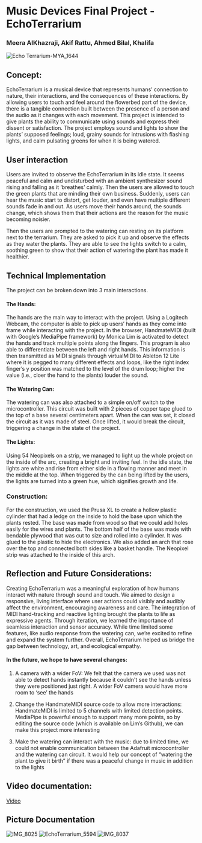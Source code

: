 # Music Devices Final Project - EchoTerrarium
### Meera AlKhazraji, Akif Rattu, Ahmed Bilal, Khalifa

![Echo Terrarium-MYA_1644](https://github.com/user-attachments/assets/7eb32b8f-2ddb-4eed-9d71-1ac9b8ff0c66)


## Concept:

EchoTerrarium is a musical device that represents humans’ connection to nature, their interactions, and the consequences of these interactions. By allowing users to touch and feel around the flowerbed part of the device, there is a tangible connection built between the presence of a person and the audio as it changes with each movement. This project is intended to give plants the ability to communicate using sounds and express their dissent or satisfaction. The project employs sound and lights to show the plants’ supposed feelings; loud, grainy sounds for intrusions with flashing lights, and calm pulsating greens for when it is being watered. 



## User interaction

Users are invited to observe the EchoTerrarium in its idle state. It seems peaceful and calm and undisturbed with an ambient synthesizer sound rising and falling as it ‘breathes’ calmly. Then the users are allowed to touch the green plants that are minding their own business. Suddenly, users can hear the music start to distort, get louder, and even have multiple different sounds fade in and out. As users move their hands around, the sounds change, which shows them that their actions are the reason for the music becoming noisier. 

Then the users are prompted to the watering can resting on its platform next to the terrarium. They are asked to pick it up and observe the effects as they water the plants. They are able to see the lights switch to a calm, soothing green to show that their action of watering the plant has made it healthier. 



## Technical Implementation

The project can be broken down into 3 main interactions.



#### The Hands:

The hands are the main way to interact with the project. Using a Logitech Webcam, the computer is able to pick up users’ hands as they come into frame while interacting with the project. In the browser, HandmateMIDI (built with Google’s MediaPipe framework) by Monica Lim is activated to detect the hands and track multiple points along the fingers. This program is also able to differentiate between the left and right hands. This information is then transmitted as MIDI signals through virtualMIDI to Ableton 12 Lite where it is pegged to many different effects and loops, like the right index finger’s y position was matched to the level of the drum loop; higher the value (i.e., cloer the hand to the plants) louder the sound. 

#### The Watering Can:

The watering can was also attached to a simple on/off switch to the microcontroller. This circuit was built with 2 pieces of copper tape glued to the top of a base several centimeters apart. When the can was set, it closed the circuit as it was made of steel. Once lifted, it would break the circuit, triggering a change in the state of the project.

#### The Lights:

Using 54 Neopixels on a strip, we managed to light up the whole project on the inside of the arc, creating a bright and inviting feel. In the idle state, the lights are white and rise from either side in a flowing manner and meet in the middle at the top. When triggered by the can being lifted by the users, the lights are turned into a green hue, which signifies growth and life. 

### Construction:

For the construction, we used the Prusa XL to create a hollow plastic cylinder that had a ledge on the inside to hold the base upon which the plants rested. The base was made from wood so that we could add holes easily for the wires and plants. The bottom half of the base was made with bendable plywood that was cut to size and rolled into a cylinder. It was glued to the plastic to hide the electronics. We also added an arch that rose over the top and connected both sides like a basket handle. The Neopixel strip was attached to the inside of this arch.



## Reflection and Future Considerations:

Creating EchoTerrarium was a meaningful exploration of how humans interact with nature through sound and touch. We aimed to design a responsive, living interface where user actions could visibly and audibly affect the environment, encouraging awareness and care. The integration of MIDI hand-tracking and reactive lighting brought the plants to life as expressive agents. Through iteration, we learned the importance of seamless interaction and sensor accuracy. While time limited some features, like audio response from the watering can, we’re excited to refine and expand the system further. Overall, EchoTerrarium helped us bridge the gap between technology, art, and ecological empathy.

#### In the future, we hope to have several changes:

1. A camera with a wider FoV: We felt that the camera we used was not able to detect hands instantly because it couldn't see the hands unless they were positioned just right. A wider FoV camera would have more room to ‘see’ the hands

2. Change the HandmateMIDI source code to allow more interactions: HandmateMIDI is limited to 5 channels with limited detection points. MediaPipe is powerful enough to support many more points, so by editing the source code (which is available on Lim’s Github), we can make this project more interesting

3. Make the watering can interact with the music: due to limited time, we could not enable communication between the Adafruit microcontroller and the watering can circuit. It would help our concept of “watering the plant to give it birth” if there was a peaceful change in music in addition to the lights



## Video documentation:

[Video](https://youtu.be/uhQBqstSYw0?si=OlXjtFgWrZcZWgMi)

## Picture Documentation

![IMG_8025](https://github.com/user-attachments/assets/ce9e2ead-aa2d-4c29-879c-2226b389bd94)
![EchoTerrarium_5594](https://github.com/user-attachments/assets/8ecd0915-52e2-4ee0-a007-fc37061c29ae)
![IMG_8037](https://github.com/user-attachments/assets/0c052aae-0e90-4b20-99d5-784b6c88218c)

